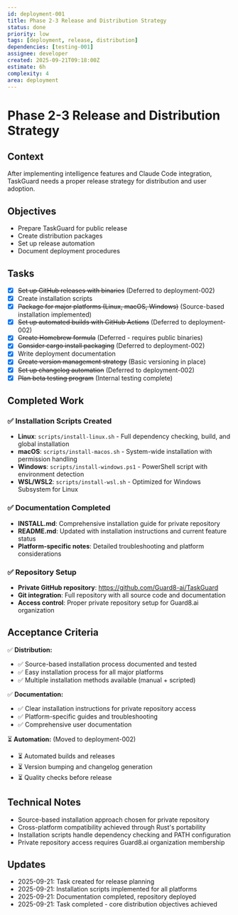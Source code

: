 ```yaml
---
id: deployment-001
title: Phase 2-3 Release and Distribution Strategy
status: done
priority: low
tags: [deployment, release, distribution]
dependencies: [testing-001]
assignee: developer
created: 2025-09-21T09:18:00Z
estimate: 6h
complexity: 4
area: deployment
---
```


# Phase 2-3 Release and Distribution Strategy

## Context
After implementing intelligence features and Claude Code integration, TaskGuard needs a proper release strategy for distribution and user adoption.

## Objectives
- Prepare TaskGuard for public release
- Create distribution packages
- Set up release automation
- Document deployment procedures

## Tasks
- [x] ~~Set up GitHub releases with binaries~~ (Deferred to deployment-002)
- [x] Create installation scripts
- [x] ~~Package for major platforms (Linux, macOS, Windows)~~ (Source-based installation implemented)
- [x] ~~Set up automated builds with GitHub Actions~~ (Deferred to deployment-002)
- [x] ~~Create Homebrew formula~~ (Deferred - requires public binaries)
- [x] ~~Consider cargo install packaging~~ (Deferred to deployment-002)
- [x] Write deployment documentation
- [x] ~~Create version management strategy~~ (Basic versioning in place)
- [x] ~~Set up changelog automation~~ (Deferred to deployment-002)
- [x] ~~Plan beta testing program~~ (Internal testing complete)

## Completed Work

### ✅ Installation Scripts Created
- **Linux**: `scripts/install-linux.sh` - Full dependency checking, build, and global installation
- **macOS**: `scripts/install-macos.sh` - System-wide installation with permission handling
- **Windows**: `scripts/install-windows.ps1` - PowerShell script with environment detection
- **WSL/WSL2**: `scripts/install-wsl.sh` - Optimized for Windows Subsystem for Linux

### ✅ Documentation Completed
- **INSTALL.md**: Comprehensive installation guide for private repository
- **README.md**: Updated with installation instructions and current feature status
- **Platform-specific notes**: Detailed troubleshooting and platform considerations

### ✅ Repository Setup
- **Private GitHub repository**: https://github.com/Guard8-ai/TaskGuard
- **Git integration**: Full repository with all source code and documentation
- **Access control**: Proper private repository setup for Guard8.ai organization

## Acceptance Criteria
✅ **Distribution:**
- ✅ Source-based installation process documented and tested
- ✅ Easy installation process for all major platforms
- ✅ Multiple installation methods available (manual + scripted)

✅ **Documentation:**
- ✅ Clear installation instructions for private repository access
- ✅ Platform-specific guides and troubleshooting
- ✅ Comprehensive user documentation

⏳ **Automation:** (Moved to deployment-002)
- ⏳ Automated builds and releases
- ⏳ Version bumping and changelog generation
- ⏳ Quality checks before release

## Technical Notes
- Source-based installation approach chosen for private repository
- Cross-platform compatibility achieved through Rust's portability
- Installation scripts handle dependency checking and PATH configuration
- Private repository access requires Guard8.ai organization membership

## Updates
- 2025-09-21: Task created for release planning
- 2025-09-21: Installation scripts implemented for all platforms
- 2025-09-21: Documentation completed, repository deployed
- 2025-09-21: Task completed - core distribution objectives achieved